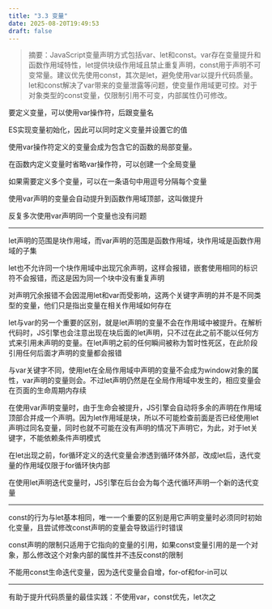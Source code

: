 ```yaml
---
title: "3.3 变量"
date: 2025-08-20T19:49:53
draft: false
---
```


> 摘要：JavaScript变量声明方式包括var、let和const。var存在变量提升和函数作用域特性，let提供块级作用域且禁止重复声明，const用于声明不可变常量。建议优先使用const，其次是let，避免使用var以提升代码质量。let和const解决了var带来的变量泄露等问题，使变量作用域更可控。对于对象类型的const变量，仅限制引用不可变，内部属性仍可修改。

要定义变量，可以使用var操作符，后跟变量名

ES实现变量初始化，因此可以同时定义变量并设置它的值

使用var操作符定义的变量会成为包含它的函数的局部变量。

在函数内定义变量时省略var操作符，可以创建一个全局变量

如果需要定义多个变量，可以在一条语句中用逗号分隔每个变量

使用var声明的变量会自动提升到函数作用域顶部，这叫做提升

反复多次使用var声明同一个变量也没有问题

---

let声明的范围是块作用域，而var声明的范围是函数作用域，块作用域是函数作用域的子集

let也不允许同一个块作用域中出现冗余声明，这样会报错，嵌套使用相同的标识符不会报错，而这是因为同一个块中没有重复声明

对声明冗余报错不会因混用let和var而受影响，这两个关键字声明的并不是不同类型的变量，他们只是指出变量在相关作用域如何存在

let与var的另一个重要的区别，就是let声明的变量不会在作用域中被提升。在解析代码时，JS引擎也会注意出现在块后面的let声明，只不过在此之前不能以任何方式来引用未声明的变量。在let声明之前的任何瞬间被称为暂时性死区，在此阶段引用任何后面才声明的变量都会报错

与var关键字不同，使用let在全局作用域中声明的变量不会成为window对象的属性，var声明的变量则会。不过let声明仍然是在全局作用域中发生的，相应变量会在页面的生命周期内存续

在使用var声明变量时，由于生命会被提升，JS引擎会自动将多余的声明在作用域顶部合并成一个声明。因为let作用域是块，所以不可能检查前面是否已经使用let声明过同名变量，同时也就不可能在没有声明的情况下声明它，为此，对于let关键字，不能依赖条件声明模式

在let出现之前，for循环定义的迭代变量会渗透到循环体外部，改成let后，迭代变量的作用域仅限于for循环快内部

在使用let声明迭代变量时，JS引擎在后台会为每个迭代循环声明一个新的迭代变量

---

const的行为与let基本相同，唯一一个重要的区别是用它声明变量时必须同时初始化变量，且尝试修改const声明的变量会导致运行时错误

const声明的限制只适用于它指向的变量的引用，如果const变量引用的是一个对象，那么修改这个对象内部的属性并不违反const的限制

不能用const生命迭代变量，因为迭代变量会自增，for-of和for-in可以

---

有助于提升代码质量的最佳实践：不使用var，const优先，let次之
